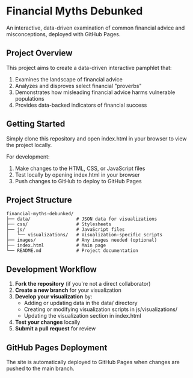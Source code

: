 # Financial Myths Debunked

An interactive, data-driven examination of common financial advice and misconceptions, deployed with GitHub Pages.

## Project Overview

This project aims to create a data-driven interactive pamphlet that:
1. Examines the landscape of financial advice
2. Analyzes and disproves select financial "proverbs"
3. Demonstrates how misleading financial advice harms vulnerable populations
4. Provides data-backed indicators of financial success

## Getting Started

Simply clone this repository and open index.html in your browser to view the project locally.

For development:
1. Make changes to the HTML, CSS, or JavaScript files
2. Test locally by opening index.html in your browser
3. Push changes to GitHub to deploy to GitHub Pages

## Project Structure

```
financial-myths-debunked/
├── data/                 # JSON data for visualizations
├── css/                  # Stylesheets
├── js/                   # JavaScript files
│   └── visualizations/   # Visualization-specific scripts
├── images/               # Any images needed (optional)
├── index.html            # Main page
└── README.md             # Project documentation
```

## Development Workflow

1. **Fork the repository** (if you're not a direct collaborator)
2. **Create a new branch** for your visualization
3. **Develop your visualization** by:
   - Adding or updating data in the data/ directory
   - Creating or modifying visualization scripts in js/visualizations/
   - Updating the visualization section in index.html
4. **Test your changes** locally
5. **Submit a pull request** for review

## GitHub Pages Deployment

The site is automatically deployed to GitHub Pages when changes are pushed to the main branch.
